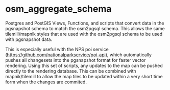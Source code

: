 osm_aggregate_schema
================

Postgres and PostGIS Views, Functions, and scripts that convert data in the pgsnapshot schema to match the osm2pgsql schema. This allows the same tilemill/mapnik styles that are used with the osm2pgsql schema to be used with pgsnapshot data.

This is especially useful with the NPS poi service (https://github.com/nationalparkservice/poi-api), which automatically pushes all changesets into the pgsnapshot format for faster vector rendering.  Using this set of scripts, any updates to the map can be pushed directly to the rendering database.  This can be combined with mapnik/tilemill to allow the map tiles to be updated within a very short time form when the changes are commited.

